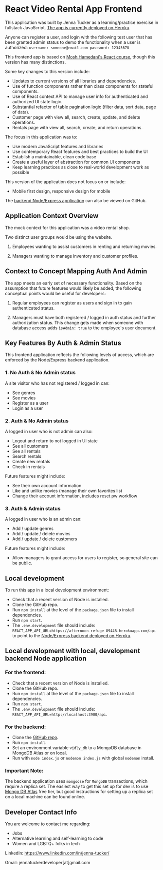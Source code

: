 # React Video Rental App Frontend

This application was built by Jenna Tucker as a learning/practice exercise in fullstack JavaScript. [The app is currently deployed on Heroku](https://gentle-ravine-70551.herokuapp.com/).

Anyone can register a user, and login with the following test user that has been granted admin status to demo the functionality when a user is authorized: `username: someone@email.com password: 12345678`

This frontend app is based on [Mosh Hamedani's React course](https://codewithmosh.com/p/mastering-react), though this version has many distinctions.

Some key changes to this version include:

- Updates to current versions of all libraries and dependencies.
- Use of function components rather than class components for stateful components.
- Use of React context API to manage user info for authenticated and authorized UI state logic.
- Substantial refactor of table pagination logic (filter data, sort data, page of data).
- Customer page with view all, search, create, update, and delete operations.
- Rentals page with view all, search, create, and return operations.

The focus in this application was to:

- Use modern JavaScript features and libraries
- Use contemporary React features and best practices to build the UI
- Establish a maintainable, clean code base
- Create a useful layer of abstraction for common UI components
- Keep learning practices as close to real-world development work as possible

This version of the application does not focus on or include:

- Mobile first design, responsive design for mobile

The [backend Node/Express application](https://github.com/jennatuckerdeveloper/Node-Vidly-Backend/blob/main/README.md) can also be viewed on GitHub.

## Application Context Overview

The mock context for this application was a video rental shop.

Two distinct user groups would be using the website.

1. Employees wanting to assist customers in renting and returning movies.

2. Managers wanting to manage inventory and customer profiles.

## Context to Concept Mapping Auth And Admin

The app meets an early set of necessary functionality. Based on the assumption that future features would likely be added, the following conceptual points would be useful for developers:

1. Regular employees can register as users and sign in to gain authenticated status.

2. Managers must have both registered / logged in auth status and further authorization status. This change gets made when someone with database access adds `isAdmin: true` to the employee's user document.

## Key Features By Auth & Admin Status

This frontend application reflects the following levels of access, which are enforced by the Node/Express backend application.

### 1. No Auth & No Admin status

A site visitor who has not registered / logged in can:

- See genres
- See movies
- Register as a user
- Login as a user

### 2. Auth & No Admin status

A logged in user who is not admin can also:

- Logout and return to not logged in UI state
- See all customers
- See all rentals
- Search rentals
- Create new rentals
- Check in rentals

Future features might include:

- See their own account information
- Like and unlike movies (manage their own favorites list
- Change their account information, includes reset pw workflow

### 3. Auth & Admin status

A logged in user who is an admin can:

- Add / update genres
- Add / update / delete movies
- Add / update / delete customers

Future features might include:

- Allow managers to grant access for users to register, so general site can be public.

## Local development

To run this app in a local development environment:

- Check that a recent version of Node is installed.
- Clone the GitHub repo.
- Run `npm install` at the level of the `package.json` file to install dependencies.
- Run `npm start`.
- The `.env.development` file should include: `REACT_APP_API_URL=https://afternoon-refuge-89448.herokuapp.com/api` to point to the [Node/Express backend deployed on Heroku](https://github.com/jennatuckerdeveloper/Node-Vidly-Backend/blob/main/README.md).

## Local development with local, development backend Node application

### For the frontend:

- Check that a recent version of Node is installed.
- Clone the GitHub repo.
- Run `npm install` at the level of the `package.json` file to install dependencies.
- Run `npm start`.
- The `.env.development` file should include: `REACT_APP_API_URL=http://localhost:3900/api`.

### For the backend:

- Clone the [GitHub repo](https://github.com/jennatuckerdeveloper/Node-Vidly-Backend).
- Run `npm install`.
- Set an environment variable `vidly_db` to a MongoDB database in MongoDB Atlas or on local.
- Run with `node index.js` or `nodemon index.js` with global `nodemon` install.

### Important Note:

The backend application uses `mongoose` for `MongoDB` transactions, which require a replica set. The easiest way to get this set up for dev is to use [Mongo DB Atlas](https://www.mongodb.com/atlas/database) free tier, but good instructions for setting up a replica set on a local machine can be found online.

## Developer Contact Info

You are welcome to contact me regarding:

- Jobs
- Alternative learning and self-learning to code
- Women and LGBTQ+ folks in tech

LinkedIn: https://www.linkedin.com/in/jenna-tucker/

Gmail: jennatuckerdeveloper[at]gmail.com

